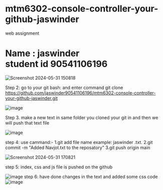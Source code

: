 # mtm6302-console-controller-your-github-jaswinder
web assignment 
<h1>Name : jaswinder<br>student id 90541106196</h1>

![Screenshot 2024-05-31 150818](https://github.com/jaswinder90541106196/mtm6302-console-controller-your-github-jaswinder/assets/133888765/5744d870-830d-42d8-b591-0012a2aa5f6f)

Step 2: go to your git bash: and enter command git clone https://github.com/jaswinder90541106196/mtm6302-console-controller-your-github-jaswinder.git

![image](https://github.com/jaswinder90541106196/mtm6302-console-controller-your-github-jaswinder/assets/133888765/bca8083a-ff75-4a8f-9d51-ab99fac8d3cf)

Step 3. make a new text in same folder you cloned your git in and then we will push that text file

![image](https://github.com/jaswinder90541106196/mtm6302-console-controller-jaswinder/assets/133888765/189d333c-06ef-41a0-840c-f1a4c015fed6)

step 4: use cammand:-
1.git add file name example: jaswinder .txt.
2.git commit -m "Added Navjot.txt to the reposatory"
3.git push origin main

![Screenshot 2024-05-31 170821](https://github.com/jaswinder90541106196/mtm6302-console-controller-jaswinder/assets/133888765/666b59c1-7987-4d88-b12e-e3147934a7bc)

step 5: index, css and js file is pushed on the github

![image](https://github.com/jaswinder90541106196/mtm6302-console-controller-jaswinder/assets/133888765/f4a72231-0559-42cd-9eb2-acf927d0f07f)
step 6: have done changes in the text and added some css code 
![image](https://github.com/jaswinder90541106196/mtm6302-console-controller-jaswinder/assets/133888765/b371e73a-55d0-4020-96bf-3789b598d3be)


